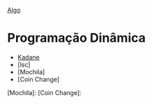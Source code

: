 [Algo]

# Programação Dinâmica

- [Kadane]
- [lsc]
- [Mochila]
- [Coin Change]


[Algo]: https://github.com/alexistoigo/lab#algo
[Kadane]:
[lsc]:
[Mochila]:
[Coin Change]:
